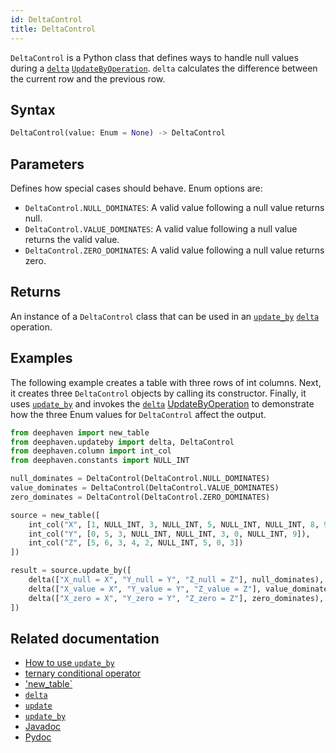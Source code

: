 ```yaml
---
id: DeltaControl
title: DeltaControl
---
```


`DeltaControl` is a Python class that defines ways to handle null values during a [`delta`](./delta.md) [`UpdateByOperation`](./updateBy.md#parameters). `delta` calculates the difference between the current row and the previous row.

## Syntax

```python syntax
DeltaControl(value: Enum = None) -> DeltaControl
```

## Parameters

<ParamTable>
<Param name="value" type="Enum">

Defines how special cases should behave. Enum options are:

- `DeltaControl.NULL_DOMINATES`: A valid value following a null value returns null.
- `DeltaControl.VALUE_DOMINATES`: A valid value following a null value returns the valid value.
- `DeltaControl.ZERO_DOMINATES`: A valid value following a null value returns zero.

</Param>
</ParamTable>

## Returns

An instance of a `DeltaControl` class that can be used in an [`update_by`](./updateBy.md) [`delta`](./delta.md) operation.

## Examples

The following example creates a table with three rows of int columns. Next, it creates three `DeltaControl` objects by calling its constructor. Finally, it uses [`update_by`](./updateBy.md) and invokes the [`delta`](./delta.md) [UpdateByOperation](./updateBy.md#parameters) to demonstrate how the three Enum values for `DeltaControl` affect the output.

```python order=result,source
from deephaven import new_table
from deephaven.updateby import delta, DeltaControl
from deephaven.column import int_col
from deephaven.constants import NULL_INT

null_dominates = DeltaControl(DeltaControl.NULL_DOMINATES)
value_dominates = DeltaControl(DeltaControl.VALUE_DOMINATES)
zero_dominates = DeltaControl(DeltaControl.ZERO_DOMINATES)

source = new_table([
    int_col("X", [1, NULL_INT, 3, NULL_INT, 5, NULL_INT, NULL_INT, 8, 9]),
    int_col("Y", [0, 5, 3, NULL_INT, NULL_INT, 3, 0, NULL_INT, 9]),
    int_col("Z", [5, 6, 3, 4, 2, NULL_INT, 5, 0, 3])
])

result = source.update_by([
    delta(["X_null = X", "Y_null = Y", "Z_null = Z"], null_dominates),
    delta(["X_value = X", "Y_value = Y", "Z_value = Z"], value_dominates),
    delta(["X_zero = X", "Y_zero = Y", "Z_zero = Z"], zero_dominates),
])
```

## Related documentation

- [How to use `update_by`](../../../how-to-guides/use-update-by.md)
- [ternary conditional operator](../../query-language/control-flow/ternary-if.md)
- ['new_table`](../create/newTable.md)
- [`delta`](./delta.md)
- [`update`](../select/update.md)
- [`update_by`](./updateBy.md)
- [Javadoc](https://deephaven.io/core/javadoc/io/deephaven/api/updateby/OperationControl.html)
- [Pydoc](https://deephaven.io/core/pydoc/code/deephaven.updateby.html#deephaven.updateby.BadDataBehavior)
